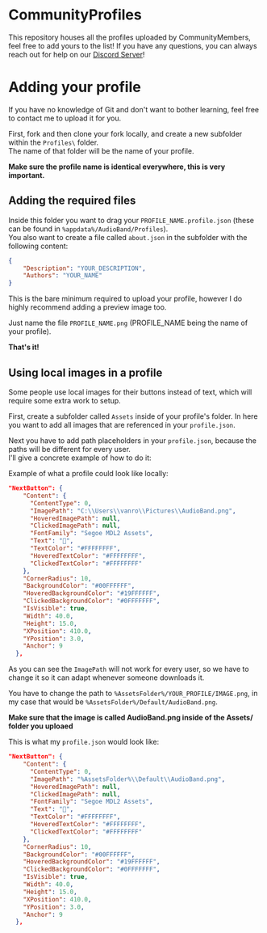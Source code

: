 # CommunityProfiles
This repository houses all the profiles uploaded by CommunityMembers, feel free to add yours to the list!
If you have any questions, you can always reach out for help on our [Discord Server](https://discord.gg/yWDHdH2za5)!

# Adding your profile
If you have no knowledge of Git and don't want to bother learning, feel free to contact me to upload it for you.  

First, fork and then clone your fork locally, and create a new subfolder within the `Profiles\` folder.  
The name of that folder will be the name of your profile. 

**Make sure the profile name is identical everywhere, this is very important.**

## Adding the required files
Inside this folder you want to drag your `PROFILE_NAME.profile.json` (these can be found in `%appdata%/AudioBand/Profiles`).  
You also want to create a file called `about.json` in the subfolder with the following content:

```json
{
    "Description": "YOUR_DESCRIPTION",
    "Authors": "YOUR_NAME"
}
```

This is the bare minimum required to upload your profile, however I do highly recommend adding a preview image too.  

Just name the file `PROFILE_NAME.png` (PROFILE_NAME being the name of your profile).

**That's it!**

## Using local images in a profile
Some people use local images for their buttons instead of text, which will require some extra work to setup.  

First, create a subfolder called `Assets` inside of your profile's folder. In here you want to add all images that are referenced in your `profile.json`.

Next you have to add path placeholders in your `profile.json`, because the paths will be different for every user.  
I'll give a concrete example of how to do it:  

Example of what a profile could look like locally:

```json
"NextButton": {
    "Content": {
      "ContentType": 0,
      "ImagePath": "C:\\Users\\vanro\\Pictures\\AudioBand.png",
      "HoveredImagePath": null,
      "ClickedImagePath": null,
      "FontFamily": "Segoe MDL2 Assets",
      "Text": "",
      "TextColor": "#FFFFFFFF",
      "HoveredTextColor": "#FFFFFFFF",
      "ClickedTextColor": "#FFFFFFFF"
    },
    "CornerRadius": 10,
    "BackgroundColor": "#00FFFFFF",
    "HoveredBackgroundColor": "#19FFFFFF",
    "ClickedBackgroundColor": "#0FFFFFFF",
    "IsVisible": true,
    "Width": 40.0,
    "Height": 15.0,
    "XPosition": 410.0,
    "YPosition": 3.0,
    "Anchor": 9
  },
  ```

As you can see the `ImagePath` will not work for every user, so we have to change it so it can adapt whenever someone downloads it.

You have to change the path to `%AssetsFolder%/YOUR_PROFILE/IMAGE.png`, in my case that would be `%AssetsFolder%/Default/AudioBand.png`.

**Make sure that the image is called AudioBand.png inside of the Assets/ folder you uploaed**

This is what my `profile.json` would look like:

```json
"NextButton": {
    "Content": {
      "ContentType": 0,
      "ImagePath": "%AssetsFolder%\\Default\\AudioBand.png",
      "HoveredImagePath": null,
      "ClickedImagePath": null,
      "FontFamily": "Segoe MDL2 Assets",
      "Text": "",
      "TextColor": "#FFFFFFFF",
      "HoveredTextColor": "#FFFFFFFF",
      "ClickedTextColor": "#FFFFFFFF"
    },
    "CornerRadius": 10,
    "BackgroundColor": "#00FFFFFF",
    "HoveredBackgroundColor": "#19FFFFFF",
    "ClickedBackgroundColor": "#0FFFFFFF",
    "IsVisible": true,
    "Width": 40.0,
    "Height": 15.0,
    "XPosition": 410.0,
    "YPosition": 3.0,
    "Anchor": 9
  },
  ```
